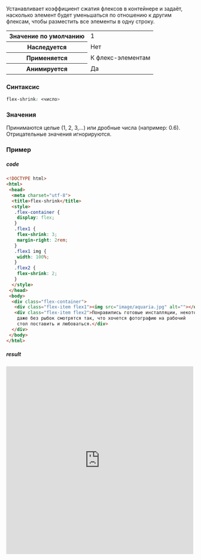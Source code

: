 Устанавливает коэффициент сжатия флексов в контейнере и задаёт, насколько элемент будет уменьшаться по отношению к другим флексам, чтобы разместить все элементы в одну строку.

<table>
	<tbody>
		<tr>
			<th>Значение по умолчанию</th>
			<td>1</td>
		</tr>
		<tr>
			<th>Наследуется</th>
			<td>Нет</td>
		</tr>
		<tr>
			<th>Применяется</th> 
			<td>К флекс-элементам</td>
		</tr>
		<tr>
			<th>Анимируется</th>
			<td>Да</td>
		</tr>
	</tbody>
</table>

### Синтаксис
```css
flex-shrink: <число>
```

### Значения
Принимаются целые (1, 2, 3,…) или дробные числа (например: 0.6). Отрицательные значения игнорируются.

### Пример
##### code
```html
<!DOCTYPE html> 
<html> 
 <head> 
  <meta charset="utf-8"> 
  <title>flex-shrink</title>
  <style>
   .flex-container {
    display: flex;
   }
   .flex1 {
    flex-shrink: 3;
    margin-right: 2rem;
   }
   .flex1 img {
    width: 100%;
   }
   .flex2 {
    flex-shrink: 2;
   }
  </style>
 </head> 
 <body> 
  <div class="flex-container">
   <div class="flex-item flex1"><img src="image/aquaria.jpg" alt=""></div>
   <div class="flex-item flex2">Понравились готовые инсталляции, некоторые 
    даже без рыбок смотрятся так, что хочется фотографию на рабочий 
    стол поставить и любоваться.</div>
  </div>
 </body> 
</html>
```

##### result
<iframe src="http://localhost:50000/flex-shrink.html" style="background: white; border: none; width: 500px; height: 500px;"/></iframe>